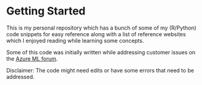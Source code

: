 # Getting Started

This is my personal repository which has a bunch of some of my (R/Python) code snippets for easy reference along with a list of reference websites which I enjoyed reading while learning some concepts. 

Some of this code was initially written while addressing customer issues on the [Azure ML forum]( 
https://social.msdn.microsoft.com/forums/azure/en-US/home?forum=machinelearning).

Disclaimer: The code might need edits or have some errors that need to be addressed. 
